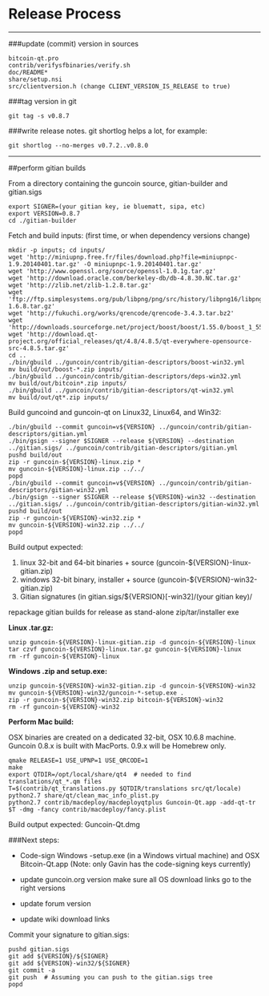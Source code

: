 Release Process
====================

* * *

###update (commit) version in sources


	bitcoin-qt.pro
	contrib/verifysfbinaries/verify.sh
	doc/README*
	share/setup.nsi
	src/clientversion.h (change CLIENT_VERSION_IS_RELEASE to true)

###tag version in git

	git tag -s v0.8.7

###write release notes. git shortlog helps a lot, for example:

	git shortlog --no-merges v0.7.2..v0.8.0

* * *

##perform gitian builds

 From a directory containing the guncoin source, gitian-builder and gitian.sigs
  
	export SIGNER=(your gitian key, ie bluematt, sipa, etc)
	export VERSION=0.8.7
	cd ./gitian-builder

 Fetch and build inputs: (first time, or when dependency versions change)

	mkdir -p inputs; cd inputs/
	wget 'http://miniupnp.free.fr/files/download.php?file=miniupnpc-1.9.20140401.tar.gz' -O miniupnpc-1.9.20140401.tar.gz'
	wget 'http://www.openssl.org/source/openssl-1.0.1g.tar.gz'
	wget 'http://download.oracle.com/berkeley-db/db-4.8.30.NC.tar.gz'
	wget 'http://zlib.net/zlib-1.2.8.tar.gz'
	wget 'ftp://ftp.simplesystems.org/pub/libpng/png/src/history/libpng16/libpng-1.6.8.tar.gz'
	wget 'http://fukuchi.org/works/qrencode/qrencode-3.4.3.tar.bz2'
	wget 'http://downloads.sourceforge.net/project/boost/boost/1.55.0/boost_1_55_0.tar.bz2'
	wget 'http://download.qt-project.org/official_releases/qt/4.8/4.8.5/qt-everywhere-opensource-src-4.8.5.tar.gz'
	cd ..
	./bin/gbuild ../guncoin/contrib/gitian-descriptors/boost-win32.yml
	mv build/out/boost-*.zip inputs/
	./bin/gbuild ../guncoin/contrib/gitian-descriptors/deps-win32.yml
	mv build/out/bitcoin*.zip inputs/
	./bin/gbuild ../guncoin/contrib/gitian-descriptors/qt-win32.yml
	mv build/out/qt*.zip inputs/

 Build guncoind and guncoin-qt on Linux32, Linux64, and Win32:
  
	./bin/gbuild --commit guncoin=v${VERSION} ../guncoin/contrib/gitian-descriptors/gitian.yml
	./bin/gsign --signer $SIGNER --release ${VERSION} --destination ../gitian.sigs/ ../guncoin/contrib/gitian-descriptors/gitian.yml
	pushd build/out
	zip -r guncoin-${VERSION}-linux.zip *
	mv guncoin-${VERSION}-linux.zip ../../
	popd
	./bin/gbuild --commit guncoin=v${VERSION} ../guncoin/contrib/gitian-descriptors/gitian-win32.yml
	./bin/gsign --signer $SIGNER --release ${VERSION}-win32 --destination ../gitian.sigs/ ../guncoin/contrib/gitian-descriptors/gitian-win32.yml
	pushd build/out
	zip -r guncoin-${VERSION}-win32.zip *
	mv guncoin-${VERSION}-win32.zip ../../
	popd

  Build output expected:

  1. linux 32-bit and 64-bit binaries + source (guncoin-${VERSION}-linux-gitian.zip)
  2. windows 32-bit binary, installer + source (guncoin-${VERSION}-win32-gitian.zip)
  3. Gitian signatures (in gitian.sigs/${VERSION}[-win32]/(your gitian key)/

repackage gitian builds for release as stand-alone zip/tar/installer exe

**Linux .tar.gz:**

	unzip guncoin-${VERSION}-linux-gitian.zip -d guncoin-${VERSION}-linux
	tar czvf guncoin-${VERSION}-linux.tar.gz guncoin-${VERSION}-linux
	rm -rf guncoin-${VERSION}-linux

**Windows .zip and setup.exe:**

	unzip guncoin-${VERSION}-win32-gitian.zip -d guncoin-${VERSION}-win32
	mv guncoin-${VERSION}-win32/guncoin-*-setup.exe .
	zip -r guncoin-${VERSION}-win32.zip bitcoin-${VERSION}-win32
	rm -rf guncoin-${VERSION}-win32

**Perform Mac build:**

  OSX binaries are created on a dedicated 32-bit, OSX 10.6.8 machine.
  Guncoin 0.8.x is built with MacPorts.  0.9.x will be Homebrew only.

	qmake RELEASE=1 USE_UPNP=1 USE_QRCODE=1
	make
	export QTDIR=/opt/local/share/qt4  # needed to find translations/qt_*.qm files
	T=$(contrib/qt_translations.py $QTDIR/translations src/qt/locale)
	python2.7 share/qt/clean_mac_info_plist.py
	python2.7 contrib/macdeploy/macdeployqtplus Guncoin-Qt.app -add-qt-tr $T -dmg -fancy contrib/macdeploy/fancy.plist

 Build output expected: Guncoin-Qt.dmg

###Next steps:

* Code-sign Windows -setup.exe (in a Windows virtual machine) and
  OSX Bitcoin-Qt.app (Note: only Gavin has the code-signing keys currently)

* update guncoin.org version
  make sure all OS download links go to the right versions

* update forum version

* update wiki download links

Commit your signature to gitian.sigs:

	pushd gitian.sigs
	git add ${VERSION}/${SIGNER}
	git add ${VERSION}-win32/${SIGNER}
	git commit -a
	git push  # Assuming you can push to the gitian.sigs tree
	popd

